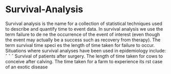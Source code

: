 # Survival-Analysis

Survival analysis is the name for a collection of statistical techniques used to describe and quantify time
 to event data. In survival analysis we use the term failure to de ne the occurrence of the event of interest
 (even though the event may actually be a success such as recovery from therapy). The term survival
 time speci es the length of time taken for failure to occur. Situations where survival analyses have been
 used in epidemiology include:
 ˆ
 ˆ
 ˆ
 Survival of patients after surgery.
 The length of time taken for cows to conceive after calving.
 The time taken for a farm to experience its rst case of an exotic disease
